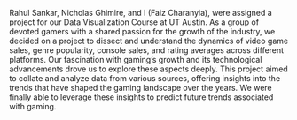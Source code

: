 Rahul Sankar, Nicholas Ghimire, and I (Faiz Charanyia), were assigned a project for our Data Visualization Course at UT Austin. As a group of devoted gamers with a shared passion for the growth of the industry, we decided on a project to dissect and understand the dynamics of video game sales, genre popularity, console sales, and rating averages across different platforms. Our fascination with gaming’s growth and its technological advancements drove us to explore these aspects deeply. This project aimed to collate and analyze data from various sources, offering insights into the trends that have shaped the gaming landscape over the years. We were finally able to leverage these insights to predict future trends associated with gaming.
